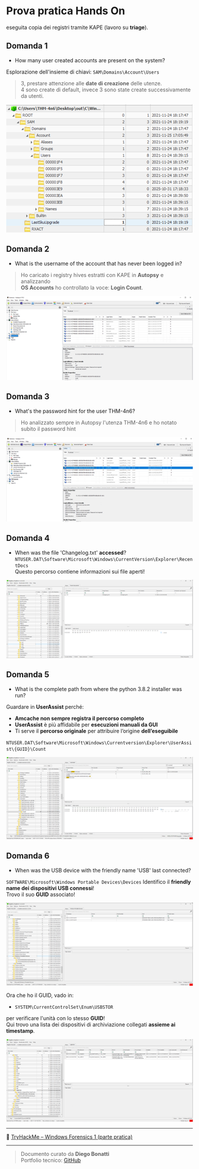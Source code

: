 # Prova pratica Hands On

eseguita copia dei registri tramite KAPE (lavoro su **triage**).


## Domanda 1

- How many user created accounts are present on the system? 

Esplorazione dell'insieme di chiavi: `SAM\Domains\Account\Users`
>3, prestare attenzione alle **date di creazione** delle utenze.  
>4 sono create di default, invece 3 sono state create successivamente da utenti.

![alt](Screenshots/THM1.png)


## Domanda 2

- What is the username of the account that has never been logged in?
>Ho caricato i registry hives estratti con KAPE in **Autopsy** e analizzando  
**OS Accounts** ho controllato la voce: **Login Count**.

![alt](Screenshots/THM2.png)


## Domanda 3

- What's the password hint for the user THM-4n6?  
>Ho analizzato sempre in Autopsy l'utenza THM-4n6 e ho notato subito il password hint


![alt](Screenshots/THM3.png)

## Domanda 4

- When was the file 'Changelog.txt' **accessed**?
`NTUSER.DAT\Software\Microsoft\Windows\CurrentVersion\Explorer\RecentDocs`  
Questo percorso contiene informazioni sui file aperti!

![alt](Screenshots/THM4.png)

## Domanda 5

- What is the complete path from where the python 3.8.2 installer was run? 

Guardare in **UserAssist** perché:  
- **Amcache non sempre registra il percorso completo**
- **UserAssist** è più affidabile per **esecuzioni manuali da GUI**
- Ti serve il **percorso originale** per attribuire l’origine **dell’eseguibile**

`NTUSER.DAT\Software\Microsoft\Windows\Currentversion\Explorer\UserAssist\{GUID}\Count`


![alt](Screenshots/THM5.png)


## Domanda 6

- When was the USB device with the friendly name 'USB' last connected?

`SOFTWARE\Microsoft\Windows Portable Devices\Devices`
Identifico il **friendly name dei dispositivi USB connessi**!  
Trovo il suo **GUID** associato!

![alt](Screenshots/THM6.png)

Ora che ho il GUID, vado in:   
- `SYSTEM\CurrentControlSet\Enum\USBSTOR`  

per verificare l'unità con lo stesso **GUID**!  
Qui trovo una lista dei dispositivi di archiviazione collegati **assieme ai timestamp**.


![alt](Screenshots/THM7.png)


---

🔗 [TryHackMe – Windows Forensics 1 (parte pratica)](https://tryhackme.com/room/windowsforensics1)

---

>Documento curato da **Diego Bonatti**  
Portfolio tecnico: [GitHub](https://github.com/diego-bonatti)
